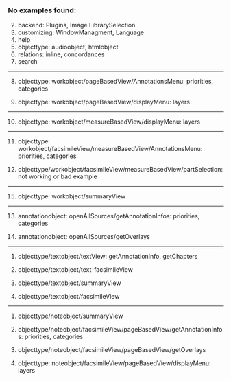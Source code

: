 ### No examples found:
2. backend: Plugins, Image LibrarySelection
3. customizing: WindowManagment, Language
4. help
5. objecttype: audioobject, htmlobject
6. relations: inline, concordances
7. search

---------

8. objecttype: workobject/pageBasedView/AnnotationsMenu: priorities, categories

9. objecttype: workobject/pageBasedView/displayMenu: layers

------

10.  objecttype: workobject/measureBasedView/displayMenu: layers

---------

11. objecttype: workobject/facsimileView/measureBasedView/AnnotationsMenu: priorities, categories


12. objecttype/workobject/facsimileView/measureBasedView/partSelection: not working or bad example

--------

15. objecttype: workobject/summaryView

-----------------

13. annotationobject: openAllSources/getAnnotationInfos: priorities, categories

14. annotationobject: openAllSources/getOverlays

---------

1. objecttype/textobject/textView: getAnnotationInfo, getChapters

2. objecttype/textobject/text-facsimileView
3. objecttype/textobject/summaryView
4. objecttype/textobject/facsimileView

-----------
1. objecttype/noteobject/summaryView
2. objecttype/noteobject/facsimileView/pageBasedView/getAnnotationInfos: priorities, categories

14. objecttype/noteobject/facsimileView/pageBasedView/getOverlays
15. objecttype: noteobject/facsimileView/pageBasedView/displayMenu: layers



